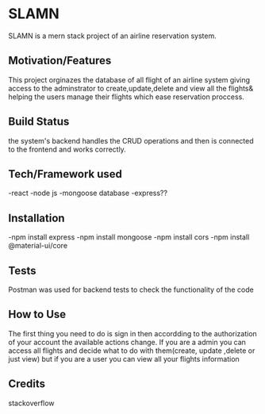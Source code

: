 # SLAMN
SLAMN is a mern stack project of an airline reservation system.

## Motivation/Features
This project orginazes the database of all flight of an airline system giving access to the adminstrator to create,update,delete and view all the flights&
helping the users manage their flights which ease reservation proccess.

## Build Status
the system's backend handles the CRUD operations and then is connected to the frontend and works correctly.

## Tech/Framework used
-react
-node js
-mongoose database
-express??

## Installation
-npm install express
-npm install mongoose
-npm install cors
-npm install @material-ui/core

## Tests
Postman was used for backend tests to check the functionality of the code

## How to Use
The first thing you need to do is sign in then accordding to the authorization of your account the available actions change.
If you are a admin you can access all flights and decide what to do with them(create, update ,delete or just view) but if you are a user you can view all your flights
information 

## Credits
stackoverflow




